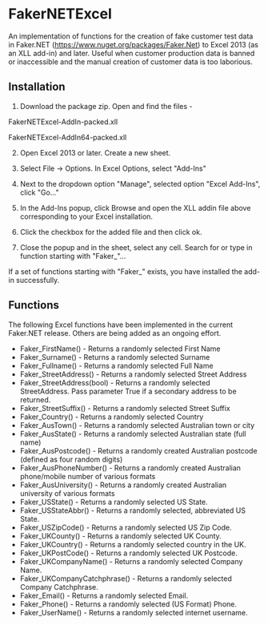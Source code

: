 
# FakerNETExcel
An implementation of functions for the creation of fake customer test data in Faker.NET (https://www.nuget.org/packages/Faker.Net) to Excel 2013 (as an XLL add-in) and later. Useful when customer production data is banned or inaccessible and the manual creation of customer data is too laborious.

<h2>Installation</h2>

1) Download the package zip. Open and find the files -

FakerNETExcel-AddIn-packed.xll

FakerNETExcel-AddIn64-packed.xll

2) Open Excel 2013 or later. Create a new sheet.

3) Select File -> Options. In Excel Options, select "Add-Ins"

4) Next to the dropdown option "Manage", selected option "Excel Add-Ins", click "Go..."

5) In the Add-Ins popup, click Browse and open the XLL addin file above corresponding to your Excel installation.

6) Click the checkbox for the added file and then click ok.

7) Close the popup and in the sheet, select any cell. Search for or type in function starting with "Faker_"...

If a set of functions starting with "Faker_" exists, you have installed the add-in successfully.

<h2>Functions</h2>

The following Excel functions have been implemented in the current Faker.NET release. Others are being added as an ongoing effort.

<ul>
<li>Faker_FirstName() - Returns a randomly selected First Name</li>
<li>Faker_Surname() - Returns a randomly selected Surname</li>
<li>Faker_Fullname() - Returns a randomly selected Full Name</li>
<li>Faker_StreetAddress() - Returns a randomly selected Street Address</li>
<li>Faker_StreetAddress(bool) - Returns a randomly selected StreetAddress. Pass parameter True if a secondary address to be returned.</li>
<li>Faker_StreetSuffix() - Returns a randomly selected Street Suffix</li>
<li>Faker_Country() - Returns a randomly selected Country</li>
<li>Faker_AusTown() - Returns a randomly selected Australian town or city</li>
<li>Faker_AusState() - Returns a randomly selected Australian state (full name)</li>
<li>Faker_AusPostcode() - Returns a randomly created Australian postcode (defined as four random digits)</li>
<li>Faker_AusPhoneNumber() - Returns a randomly created Australian phone/mobile number of various formats</li>
<li>Faker_AusUniversity() - Returns a randomly created Australian university of various formats</li>
<li>Faker_USState() - Returns a randomly selected US State.</li>
<li>Faker_USStateAbbr() - Returns a randomly selected, abbreviated US State.</li>
<li>Faker_USZipCode() - Returns a randomly selected US Zip Code.</li>
<li>Faker_UKCounty() - Returns a randomly selected UK County.</li>
<li>Faker_UKCountry() - Returns a randomly selected country in the UK.</li>
<li>Faker_UKPostCode() - Returns a randomly selected UK Postcode.</li>
<li>Faker_UKCompanyName() - Returns a randomly selected Company Name.</li>
<li>Faker_UKCompanyCatchphrase() - Returns a randomly selected Company Catchphrase.</li>
<li>Faker_Email() - Returns a randomly selected Email.</li>
<li>Faker_Phone() - Returns a randomly selected (US Format) Phone.</li>
<li>Faker_UserName() - Returns a randomly selected internet username.</li>
</ul>


